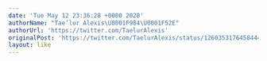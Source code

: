 ```yaml
---
date: 'Tue May 12 23:36:28 +0000 2020'
authorName: "Tae’lur Alexis\U0001F984\U0001F52E"
authorUrl: 'https://twitter.com/TaelurAlexis'
originalPost: 'https://twitter.com/TaelurAlexis/status/1260353176458444800'
layout: like
---
```

